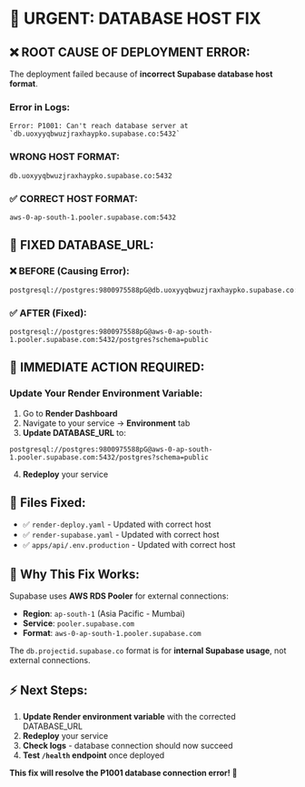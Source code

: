 # 🚨 **URGENT: DATABASE HOST FIX**

## ❌ **ROOT CAUSE OF DEPLOYMENT ERROR:**

The deployment failed because of **incorrect Supabase database host format**.

### **Error in Logs:**
```
Error: P1001: Can't reach database server at `db.uoxyyqbwuzjraxhaypko.supabase.co:5432`
```

### **WRONG HOST FORMAT:**
```
db.uoxyyqbwuzjraxhaypko.supabase.co:5432
```

### ✅ **CORRECT HOST FORMAT:**
```
aws-0-ap-south-1.pooler.supabase.com:5432
```

## 🔧 **FIXED DATABASE_URL:**

### **❌ BEFORE (Causing Error):**
```
postgresql://postgres:9800975588pG@db.uoxyyqbwuzjraxhaypko.supabase.co:5432/postgres
```

### **✅ AFTER (Fixed):**
```
postgresql://postgres:9800975588pG@aws-0-ap-south-1.pooler.supabase.com:5432/postgres?schema=public
```

## 🎯 **IMMEDIATE ACTION REQUIRED:**

### **Update Your Render Environment Variable:**

1. Go to **Render Dashboard**
2. Navigate to your service → **Environment** tab
3. **Update DATABASE_URL** to:
```
postgresql://postgres:9800975588pG@aws-0-ap-south-1.pooler.supabase.com:5432/postgres?schema=public
```
4. **Redeploy** your service

## 📁 **Files Fixed:**

- ✅ `render-deploy.yaml` - Updated with correct host
- ✅ `render-supabase.yaml` - Updated with correct host
- ✅ `apps/api/.env.production` - Updated with correct host

## 🚀 **Why This Fix Works:**

Supabase uses **AWS RDS Pooler** for external connections:
- **Region**: `ap-south-1` (Asia Pacific - Mumbai)
- **Service**: `pooler.supabase.com`
- **Format**: `aws-0-ap-south-1.pooler.supabase.com`

The `db.projectid.supabase.co` format is for **internal Supabase usage**, not external connections.

## ⚡ **Next Steps:**

1. **Update Render environment variable** with the corrected DATABASE_URL
2. **Redeploy** your service
3. **Check logs** - database connection should now succeed
4. **Test `/health` endpoint** once deployed

**This fix will resolve the P1001 database connection error! 🎉**
